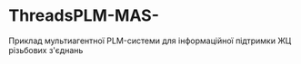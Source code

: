 # ThreadsPLM-MAS-
Приклад мультиагентної PLM-системи для інформаційної підтримки ЖЦ різьбових з'єднань
